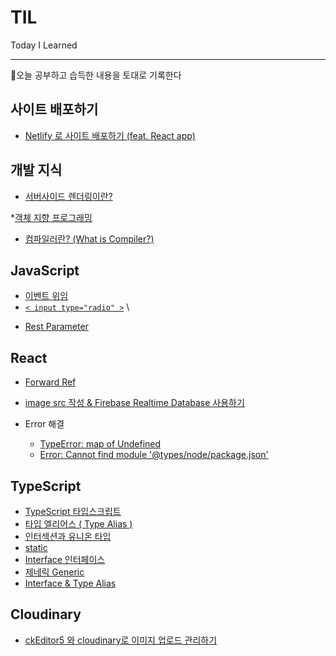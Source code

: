 # TIL

Today I Learned

---

📝오늘 공부하고 습득한 내용을 토대로 기록한다

## 사이트 배포하기

- [Netlify 로 사이트 배포하기 (feat. React app)](https://github.com/Lee-Soojin/TIL/blob/main/%EC%82%AC%EC%9D%B4%ED%8A%B8%20%EB%B0%B0%ED%8F%AC%ED%95%98%EA%B8%B0/netlify.md)

## 개발 지식

- [서버사이드 렌더링이란?](https://github.com/Lee-Soojin/TIL/blob/main/%EA%B0%9C%EB%B0%9C%EC%A7%80%EC%8B%9D/server_side_rendering.md#%EC%84%9C%EB%B2%84%EC%82%AC%EC%9D%B4%EB%93%9C-%EB%A0%8C%EB%8D%94%EB%A7%81%EC%9D%B4%EB%9E%80)

\*[객체 지향 프로그래밍](https://github.com/Lee-Soojin/TIL/blob/main/%EA%B0%9C%EB%B0%9C%EC%A7%80%EC%8B%9D/object_oriented_programming.md)

- [컴파일러란? (What is Compiler?)](https://github.com/Lee-Soojin/TIL/blob/main/%EA%B0%9C%EB%B0%9C%EC%A7%80%EC%8B%9D/compiler.md)

## JavaScript

- [이벤트 위임](https://github.com/Lee-Soojin/TIL/blob/main/Javascript/event%20_delegation.md)
- [`< input type="radio" >`](https://github.com/Lee-Soojin/TIL/blob/main/Javascript/radio_input.md) \

* [Rest Parameter](https://github.com/Lee-Soojin/TIL/blob/main/Javascript/rest_parameter.md)

## React

- [Forward Ref](https://github.com/Lee-Soojin/TIL/blob/main/React/forward_ref.md)
- [image src 작성 & Firebase Realtime Database 사용하기](https://github.com/Lee-Soojin/TIL/blob/main/React/react.md)

- Error 해결

  - [TypeError: map of Undefined](https://github.com/Lee-Soojin/TIL/blob/main/React/error/TypeError_map_of_Undefined.md)
  - [Error: Cannot find module '@types/node/package.json'](https://github.com/Lee-Soojin/TIL/blob/main/React/error/typescript_node_error.md)

## TypeScript

- [TypeScript 타입스크립트](https://github.com/Lee-Soojin/TIL/blob/main/TypeScript/typescript.md)
- [타입 엘리어스 ( Type Alias )](https://github.com/Lee-Soojin/TIL/blob/main/TypeScript/type_alias.md)
- [인터섹션과 유니온 타입](https://github.com/Lee-Soojin/TIL/blob/main/TypeScript/intersection_and_union_type.md)
- [static](https://github.com/Lee-Soojin/TIL/blob/main/TypeScript/static.md)
- [Interface 인터페이스](https://github.com/Lee-Soojin/TIL/blob/main/TypeScript/interface.md)
- [제네릭 Generic](https://github.com/Lee-Soojin/TIL/blob/main/TypeScript/generic.md)
- [Interface & Type Alias](https://github.com/Lee-Soojin/TIL/blob/main/TypeScript/interface_and_typealias.md)

## Cloudinary

- [ckEditor5 와 cloudinary로 이미지 업로드 관리하기](https://github.com/Lee-Soojin/TIL/blob/main/cloudinary/ckeditor5.md)
